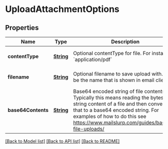 # UploadAttachmentOptions
## Properties

Name | Type | Description | Notes
------------ | ------------- | ------------- | -------------
**contentType** | [**String**](string) | Optional contentType for file. For instance &#x60;application/pdf&#x60; | [optional] [default to null]
**filename** | [**String**](string) | Optional filename to save upload with. Will be the name that is shown in email clients | [optional] [default to null]
**base64Contents** | [**String**](string) | Base64 encoded string of file contents. Typically this means reading the bytes or string content of a file and then converting that to a base64 encoded string. For examples of how to do this see https://www.mailslurp.com/guides/base64-file-uploads/ | [default to null]

[[Back to Model list]](../README#documentation-for-models) [[Back to API list]](../README#documentation-for-api-endpoints) [[Back to README]](../README)

